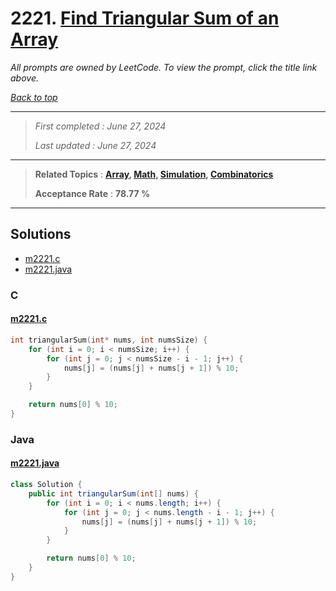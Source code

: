# 2221. [Find Triangular Sum of an Array](<https://leetcode.com/problems/find-triangular-sum-of-an-array>)

*All prompts are owned by LeetCode. To view the prompt, click the title link above.*

*[Back to top](<../README.md>)*

------

> *First completed : June 27, 2024*
>
> *Last updated : June 27, 2024*

------

> **Related Topics** : **[Array](<by_topic/Array.md>), [Math](<by_topic/Math.md>), [Simulation](<by_topic/Simulation.md>), [Combinatorics](<by_topic/Combinatorics.md>)**
>
> **Acceptance Rate** : **78.77 %**

------

## Solutions

- [m2221.c](<../my-submissions/m2221.c>)
- [m2221.java](<../my-submissions/m2221.java>)
### C
#### [m2221.c](<../my-submissions/m2221.c>)
```C
int triangularSum(int* nums, int numsSize) {
    for (int i = 0; i < numsSize; i++) {
        for (int j = 0; j < numsSize - i - 1; j++) {
            nums[j] = (nums[j] + nums[j + 1]) % 10;
        }
    }

    return nums[0] % 10;
}
```

### Java
#### [m2221.java](<../my-submissions/m2221.java>)
```Java
class Solution {
    public int triangularSum(int[] nums) {
        for (int i = 0; i < nums.length; i++) {
            for (int j = 0; j < nums.length - i - 1; j++) {
                nums[j] = (nums[j] + nums[j + 1]) % 10;
            }
        }

        return nums[0] % 10;
    }
}
```

